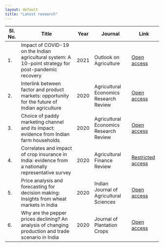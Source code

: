 ```yaml
---
layout: default
title: "Latest research"
---
```


Sl. No.| Title | Year | Journal | Link
------------ | ------------- | ------------ | ------------- | -------------
1. | Impact of COVID-19 on the Indian agricultural system: A 10-point strategy for post-pandemic recovery | 2021 | Outlook on Agriculture | [Open access](https://journals.sagepub.com/doi/full/10.1177/0030727021989060)
2. | Interlink between factor and product markets: opportunity for the future of Indian agriculture | 2020 | Agricultural Economics Research Review | [Open access](https://ageconsearch.umn.edu/record/310338?ln=en)
3. | Choice of paddy marketing channel and its impact: evidence from Indian farm households | 2020 | Agricultural Economics Research Review | [Open access](https://ageconsearch.umn.edu/record/310324?ln=en)
4. | Correlates and impact of crop insurance in India: evidence from a nationally representative survey | 2020 | Agricultural Finance Review | [Restricted access](https://www.emerald.com/insight/content/doi/10.1108/AFR-03-2020-0034/full/html)
5. | Price analysis and forecasting for decision making: Insights from wheat markets in India | 2020 | Indian Journal of Agricultural Sciences | [Open access](https://www.researchgate.net/publication/344099764_Price_analysis_and_forecasting_for_decision_making_Insights_from_wheat_markets_in_India)
6. | Why are the pepper prices declining? An analysis of changing production and trade scenario in India | 2020 | Journal of Plantation Crops | [Open access](https://updatepublishing.com/journal/index.php/JPC/article/view/6219)


